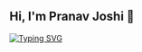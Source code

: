 ## Hi, I'm Pranav Joshi 👋

[![Typing SVG](https://readme-typing-svg.demolab.com/?lines=Passionate+Full-Stack+Web+Developer;Aspiring+SWE:Computer+Science+@UMich:Skilled+Python+User:ML+enthusiast)](https://git.io/typing-svg)
<!--
**pjjosh/pjjosh** is a ✨ _special_ ✨ repository because its `README.md` (this file) appears on your GitHub profile.

Here are some ideas to get you started:

- 🔭 I’m currently working on ...
- 🌱 I’m currently learning ...
- 👯 I’m looking to collaborate on ...
- 🤔 I’m looking for help with ...
- 💬 Ask me about ...
- 📫 How to reach me: ...
- 😄 Pronouns: ...
- ⚡ Fun fact: ...
-->
